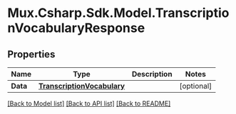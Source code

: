 # Mux.Csharp.Sdk.Model.TranscriptionVocabularyResponse

## Properties

Name | Type | Description | Notes
------------ | ------------- | ------------- | -------------
**Data** | [**TranscriptionVocabulary**](TranscriptionVocabulary.md) |  | [optional] 

[[Back to Model list]](../README.md#documentation-for-models) [[Back to API list]](../README.md#documentation-for-api-endpoints) [[Back to README]](../README.md)

